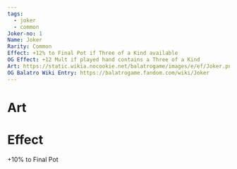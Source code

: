 ```yaml
---
tags:
  - joker
  - common
Joker-no: 1
Name: Joker
Rarity: Common
Effect: +12% to Final Pot if Three of a Kind available
OG Effect: +12 Mult if played hand contains a Three of a Kind
Art: https://static.wikia.nocookie.net/balatrogame/images/e/ef/Joker.png/revision/latest?cb=20230925003651
OG Balatro Wiki Entry: https://balatrogame.fandom.com/wiki/Joker
---
```

# Art
# Effect
+10% to Final Pot